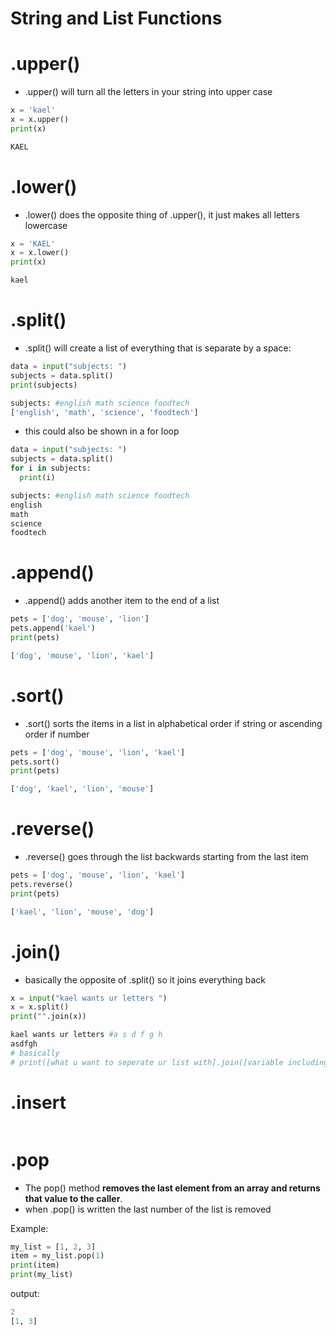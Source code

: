 # String and List Functions

# .upper()

- .upper() will turn all the letters in your string into upper case

```python
x = 'kael'
x = x.upper()
print(x)
```

```python
KAEL
```

# .lower()

- .lower() does the opposite thing of .upper(), it just makes all letters lowercase

```python
x = 'KAEL'
x = x.lower()
print(x)
```

```python
kael
```

# .split()

- .split() will create a list of everything that is separate by a space:

```python
data = input("subjects: ")
subjects = data.split()
print(subjects)
```

```python
subjects: #english math science foodtech
['english', 'math', 'science', 'foodtech']
```

- this could also be shown in a for loop

```python
data = input("subjects: ")
subjects = data.split()
for i in subjects:
  print(i)
```

```python
subjects: #english math science foodtech
english
math
science
foodtech
```

# .append()

- .append() adds another item to the end of a list

```python
pets = ['dog', 'mouse', 'lion']
pets.append('kael')
print(pets)
```

```python
['dog', 'mouse', 'lion', 'kael']
```

# .sort()

- .sort() sorts the items in a list in alphabetical order if string or ascending order if number

```python
pets = ['dog', 'mouse', 'lion', 'kael']
pets.sort()
print(pets)
```

```python
['dog', 'kael', 'lion', 'mouse']
```

# .reverse()

- .reverse() goes through the list backwards starting from the last item

```python
pets = ['dog', 'mouse', 'lion', 'kael']
pets.reverse()
print(pets)

```

```python
['kael', 'lion', 'mouse', 'dog'] 
```

# .join()

- basically the opposite of .split() so it joins everything back

```python
x = input("kael wants ur letters ")
x = x.split()
print("".join(x))
```

```python
kael wants ur letters #a s d f g h
asdfgh
# basically
# print([what u want to seperate ur list with].join([variable including list]))
```

# .insert

```python

```

# .pop

- The pop() method **removes the last element from an array and returns that value to the caller**.
- when .pop() is written the last number of the list is removed

Example:

```python
my_list = [1, 2, 3]
item = my_list.pop(1)
print(item)
print(my_list)
```

output:

```python
2
[1, 3]
```